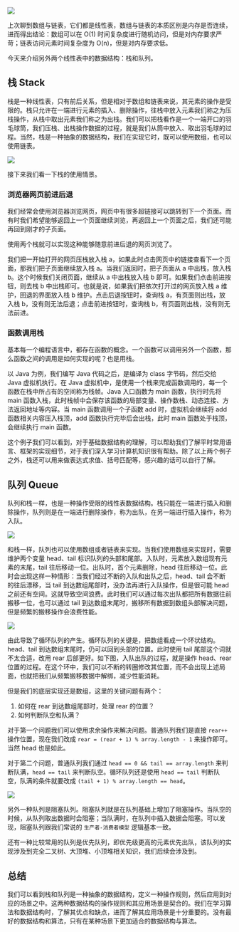 ![](https://blog-pic-1251295613.cos.ap-guangzhou.myqcloud.com/1618663332.1SmartPic.png)

上次聊到数组与链表，它们都是线性表，数组与链表的本质区别是内存是否连续，进而得出结论：数组可以在 O(1) 时间复杂度进行随机访问，但是对内存要求严苛；链表访问元素时间复杂度为 O(n)，但是对内存要求低。

今天来介绍另外两个线性表中的数据结构：栈和队列。

## 栈 Stack

栈是一种线性表，只有前后关系，但是相对于数组和链表来说，其元素的操作是受限的。栈只允许在一端进行元素的插入、删除操作，往栈中放入元素我们称之为压栈操作，从栈中取出元素我们称之为出栈。我们可以把栈看作是一个一端开口的羽毛球筒，我们压栈、出栈操作数据的过程，就是我们从筒中放入、取出羽毛球的过程。当然，栈是一种抽象的数据结构，我们在实现它时，既可以使用数组，也可以使用链表。

![](https://blog-pic-1251295613.cos.ap-guangzhou.myqcloud.com/1618659428.44SmartPic.png)

接下来我们看一下栈的使用情景。

### 浏览器网页前进后退

我们经常会使用浏览器浏览网页，网页中有很多超链接可以跳转到下一个页面。而有时我们希望能够返回上一个页面继续浏览，再返回上一个页面之后，我们还可能再回到刚才的子页面。

使用两个栈就可以实现这种能够随意前进后退的网页浏览了。

我们把一开始打开的网页压栈放入栈 a，如果此时点击网页中的链接查看下一个页面，那我们把子页面继续放入栈 a。当我们返回时，把子页面从 a 中出栈，放入栈 b。这个时候我们关闭页面，继续从 a 中出栈放入栈 b 即可。如果我们点击前进按钮，则去栈 b 中出栈即可。也就是说，如果我们把依次打开过的网页放入栈 a 维护，回退的界面放入栈 b 维护。点击后退按钮时，查询栈 a，有页面则出栈，放入栈 b，没有则无法后退；点击前进按钮时，查询栈 b，有页面则出栈，没有则无法前进。

### 函数调用栈

基本每一个编程语言中，都存在函数的概念。一个函数可以调用另外一个函数，那么函数之间的调用是如何实现的呢？也是用栈。

以 Java 为例，我们编写 Java 代码之后，是编译为 class 字节码，然后交给 Java 虚拟机执行。在 Java 虚拟机中，是使用一个栈来完成函数调用的，每一个函数在栈中所占有的空间称为栈帧。Java 入口函数为 main 函数，执行时先将 main 函数入栈，此时栈帧中会保存该函数的局部变量、操作数栈、动态连接、方法返回地址等内容。当 main 函数调用一个子函数 add 时，虚拟机会继续将 add 函数相关内容压入栈顶，add 函数执行完毕后会出栈，此时 main 函数处于栈顶，会继续执行 main 函数。

这个例子我们可以看到，对于基础数据结构的理解，可以帮助我们了解平时常用语言、框架的实现细节，对于我们深入学习计算机知识很有帮助。除了以上两个例子之外，栈还可以用来做表达式求值、括号匹配等，感兴趣的话可以自行了解。

## 队列 Queue

队列和栈一样，也是一种操作受限的线性表数据结构。栈只能在一端进行插入和删除操作，队列则是在一端进行删除操作，称为出队，在另一端进行插入操作，称为入队。

![](https://blog-pic-1251295613.cos.ap-guangzhou.myqcloud.com/1618661181.2SmartPic.png)

和栈一样，队列也可以使用数组或者链表来实现。当我们使用数组来实现时，需要维护两个变量 head、tail 标识队列的头部和尾部。入队时，元素放入数组现有元素的末尾，tail 往后移动一位。出队时，首个元素删除，head 往后移动一位。此时会出现这样一种情形：当我们经过不断的入队和出队之后，head、tail 会不断的往后漂移，当 tail 到达数组尾部时，没办法再进行入队操作，但是很可能 head 之前还有空间。这就导致空间浪费。此时我们可以通过每次出队都把所有数据往前搬移一位，也可以通过 tail 到达数组末尾时，搬移所有数据到数组头部解决问题，但是频繁的搬移操作会浪费性能。

![](https://blog-pic-1251295613.cos.ap-guangzhou.myqcloud.com/1618662006.22SmartPic.png)

由此导致了循环队列的产生。循环队列的关键是，把数组看成一个环状结构。head、tail 到达数组末尾时，仍可以回到头部的位置。此时使用 tail 尾部这个词就不太合适，改用 rear 后部更好。如下图，入队出队的过程，就是操作 head、rear 位置的过程。在这个环中，我们可以不断的转圈修改其位置，而不会出现上述局面，也就把我们从频繁搬移数据中解绑，减少性能消耗。

但是我们的底层实现还是数组，这里的关键问题有两个：
1. 如何在 rear 到达数组尾部时，处理 rear 的位置？
2. 如何判断队空和队满？

对于第一个问题我们可以使用求余操作来解决问题。普通队列我们是直接 `rear++` 操作位置，现在我们改成 `rear = (rear + 1) % array.length - 1` 来操作即可。当然 head 也是如此。

对于第二个问题，普通队列我们通过 `head == 0 && tail == array.length` 来判断队满，`head == tail` 来判断队空。循环队列还是使用 `head == tail` 判断队空，队满的条件就要改成 `(tail + 1) % array.length == head`。

![](https://blog-pic-1251295613.cos.ap-guangzhou.myqcloud.com/1618661791.56SmartPic.png)

另外一种队列是阻塞队列。阻塞队列就是在队列基础上增加了阻塞操作。当队空的时候，从队列取出数据时会阻塞；当队满时，在队列中插入数据会阻塞。可以发现，阻塞队列跟我们常说的 `生产者-消费者模型` 逻辑基本一致。

还有一种比较常用的队列是优先队列，即优先级更高的元素优先出队，该队列的实现涉及到完全二叉树、大顶堆、小顶堆相关知识，我们后续会涉及到。

## 总结

我们可以看到栈和队列是一种抽象的数据结构，定义一种操作规则，然后应用到对应的场景之中。这两种数据结构的操作规则和其应用场景是契合的。我们在学习算法和数据结构时，了解其优点和缺点，进而了解其应用场景是十分重要的。没有最好的数据结构和算法，只有在某种场景下更加适合的数据结构与算法。
